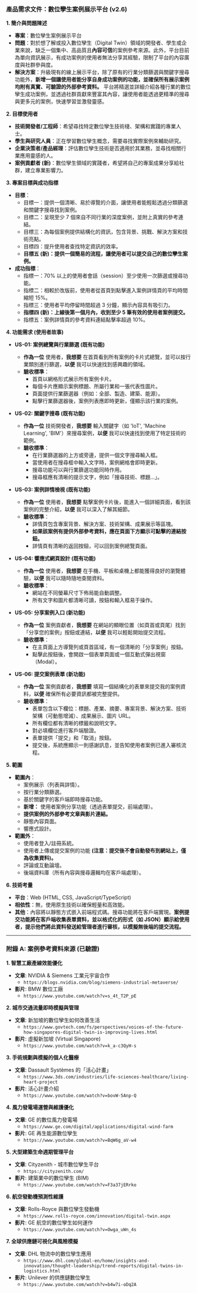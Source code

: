 ### 產品需求文件：數位孿生案例展示平台 (v2.6)

**1. 簡介與問題陳述**
*   **專案**：數位孿生案例展示平台
*   **問題**：對於想了解或投入數位孿生（Digital Twin）領域的開發者、學生或企業來說，缺乏一個集中、高品質且**內容可信**的案例參考來源。此外，平台目前為單向資訊展示，有成功案例的使用者無法分享其經驗，限制了平台的內容廣度與社群參與度。
*   **解決方案**：升級現有的線上展示平台，除了原有的行業分類篩選與關鍵字搜尋功能外，**新增一個讓使用者能分享自身成功案例的功能，並確保所有展示案例均附有真實、可驗證的外部參考資料。** 平台將精選並詳細介紹各種行業的數位孿生成功案例，並透過社群貢獻來豐富其內容，讓使用者能透過更精準的搜尋與更多元的案例，快速學習並激發靈感。

**2. 目標使用者**
*   **技術開發者/工程師**：希望尋找特定數位孿生技術棧、架構和實踐的專業人士。
*   **學生與研究人員**：正在學習數位孿生概念，需要尋找實際案例來輔助研究。
*   **企業決策者/產品經理**：評估數位孿生技術是否適用於其業務，並尋找相關行業應用靈感的人。
*   **案例貢獻者 (新)**：數位孿生領域的實踐者，希望將自己的專案成果分享給社群，建立專業影響力。

**3. 專案目標與成功指標**
*   **目標**：
    *   目標一：提供一個清晰、易於導覽的介面，讓使用者能輕鬆透過分類篩選和關鍵字搜尋找到案例。
    *   目標二：呈現至少 7 個來自不同行業的深度案例，並附上真實的參考連結。
    *   目標三：為每個案例提供結構化的資訊，包含背景、挑戰、解決方案和技術亮點。
    *   目標四：提升使用者查找特定資訊的效率。
    *   **目標五 (新)：提供一個簡易的流程，讓使用者可以提交自己的數位孿生案例。**
*   **成功指標**：
    *   指標一：70% 以上的使用者會話（session）至少使用一次篩選或搜尋功能。
    *   指標二：相較於改版前，使用者從首頁到點擊進入案例詳情頁的平均時間縮短 15%。
    *   指標三：使用者平均停留時間超過 3 分鐘，顯示內容具有吸引力。
    *   **指標四 (新)：上線後第一個月內，收到至少 5 筆有效的使用者案例提交。**
    *   指標五：案例詳情頁的參考資料連結點擊率超過 10%。

**4. 功能需求 (使用者故事)**
*   **US-01: 案例總覽與行業篩選 (既有功能)**
    *   **作為一位** 使用者，**我想要** 在首頁看到所有案例的卡片式總覽，並可以按行業類別進行篩選，**以便** 我可以快速找到感興趣的領域。
    *   **驗收標準**：
        *   首頁以網格形式展示所有案例卡片。
        *   每個卡片應顯示案例標題、所屬行業和一張代表性圖片。
        *   頁面提供行業篩選器（例如：全部、製造、建築、能源）。
        *   點擊行業篩選器後，案例列表應即時更新，僅顯示該行業的案例。

*   **US-02: 關鍵字搜尋 (既有功能)**
    *   **作為一位** 技術開發者，**我想要** 輸入關鍵字（如 'IoT', 'Machine Learning', 'BIM'）來搜尋案例，**以便** 我可以快速找到使用了特定技術的範例。
    *   **驗收標準**：
        *   在行業篩選器的上方或旁邊，提供一個文字搜尋輸入框。
        *   當使用者在搜尋框中輸入文字時，案例網格會即時更新。
        *   搜尋功能可以與行業篩選功能同時作用。
        *   搜尋框應有清晰的提示文字，例如「搜尋技術、標題...」。

*   **US-03: 案例詳情檢視 (既有功能)**
    *   **作為一位** 使用者，**我想要** 點擊案例卡片後，能進入一個詳細頁面，看到該案例的完整介紹，**以便** 我可以深入了解其細節。
    *   **驗收標準**：
        *   詳情頁包含專案背景、解決方案、技術架構、成果展示等區塊。
        *   **如果該案例有提供外部參考資料，應在頁面下方顯示可點擊的連結按鈕。**
        *   詳情頁有清晰的返回按鈕，可以回到案例總覽頁面。

*   **US-04: 響應式網頁設計 (既有功能)**
    *   **作為一位** 使用者，**我想要** 在手機、平板和桌機上都能獲得良好的瀏覽體驗，**以便** 我可以隨時隨地查閱資料。
    *   **驗收標準**：
        *   網站在不同螢幕尺寸下佈局能自動調整。
        *   所有文字和圖片都清晰可讀，按鈕和輸入框易于操作。

*   **US-05: 分享案例入口 (新功能)**
    *   **作為一位** 案例貢獻者，**我想要** 在網站的顯眼位置（如頁首或頁尾）找到「分享您的案例」按鈕或連結，**以便** 我可以輕鬆開始提交流程。
    *   **驗收標準**：
        *   在主頁面上方導覽列或頁首區域，有一個清晰的「分享案例」按鈕。
        *   點擊此按鈕後，會開啟一個表單頁面或一個互動式彈出視窗（Modal）。

*   **US-06: 提交案例表單 (新功能)**
    *   **作為一位** 案例貢獻者，**我想要** 填寫一個結構化的表單來提交我的案例資料，**以便** 確保所有必要資訊都被完整提供。
    *   **驗收標準**：
        *   表單包含以下欄位：標題、產業、摘要、專案背景、解決方案、技術架構（可動態增減）、成果展示、圖片 URL。
        *   所有欄位都有清晰的標籤和說明文字。
        *   對必填欄位進行客戶端驗證。
        *   表單提供「提交」和「取消」按鈕。
        *   提交後，系統應顯示一則感謝訊息，並告知使用者案例已進入審核流程。

**5. 範圍**
*   **範圍內**：
    *   案例展示（列表與詳情）。
    *   按行業分類篩選。
    *   基於關鍵字的客戶端即時搜尋功能。
    *   **新增：** 使用者案例分享功能（透過表單提交，前端處理）。
    *   **提供案例的外部參考文章與影片連結。**
    *   靜態內容頁面。
    *   響應式設計。
*   **範圍外**：
    *   使用者登入/註冊系統。
    *   使用者上傳或提交案例的功能 **(注意：提交後不會自動發布到網站上，僅為收集資料)。**
    *   評論或互動論壇。
    *   後端資料庫（所有內容與搜尋邏輯均在客戶端處理）。

**6. 技術考量**
*   **平台**：Web (HTML, CSS, JavaScript/TypeScript)
*   **相依性**：無，使用原生技術以確保輕量和高效能。
*   **其他**：內容將以靜態方式嵌入前端程式碼。搜尋功能將在客戶端實現。**案例提交功能將在客戶端收集表單資料，並以格式化的形式（如 JSON）顯示給使用者，提示他們將此資料發送給管理者進行審核，以模擬無後端的提交流程。**

---
### 附錄 A: 案例參考資料來源 (已驗證)

**1. 智慧工廠產線效能優化**
*   **文章**: NVIDIA & Siemens 工業元宇宙合作
    *   `https://blogs.nvidia.com/blog/siemens-industrial-metaverse/`
*   **影片**: BMW 數位工廠
    *   `https://www.youtube.com/watch?v=s_4t_T2P_pE`

**2. 城市交通流量即時模擬與管理**
*   **文章**: 新加坡的數位孿生如何改善生活
    *   `https://www.govtech.com/fs/perspectives/voices-of-the-future-how-singapores-digital-twin-is-improving-lives.html`
*   **影片**: 虛擬新加坡 (Virtual Singapore)
    *   `https://www.youtube.com/watch?v=k_a-c3QyH-s`

**3. 手術規劃與模擬的個人化醫療**
*   **文章**: Dassault Systèmes 的「活心計畫」
    *   `https://www.3ds.com/industries/life-sciences-healthcare/living-heart-project`
*   **影片**: 活心計畫介紹
    *   `https://www.youtube.com/watch?v=bovW-5Anp-Q`

**4. 風力發電場運營與維護優化**
*   **文章**: GE 的數位風力發電場
    *   `https://www.ge.com/digital/applications/digital-wind-farm`
*   **影片**: GE 再生能源數位孿生
    *   `https://www.youtube.com/watch?v=BqW6g_aV-w4`

**5. 大型建築生命週期管理平台**
*   **文章**: Cityzenith - 城市數位孿生平台
    *   `https://cityzenith.com/`
*   **影片**: 建築業中的數位孿生 (BIM)
    *   `https://www.youtube.com/watch?v=F3a37jERrko`

**6. 航空發動機預測性維護**
*   **文章**: Rolls-Royce 與數位孿生發動機
    *   `https://www.rolls-royce.com/innovation/digital-twin.aspx`
*   **影片**: GE 航空的數位孿生如何運作
    *   `https://www.youtube.com/watch?v=Owga_uWn_4s`

**7. 全球供應鏈可視化與風險模擬**
*   **文章**: DHL 物流中的數位孿生應用
    *   `https://www.dhl.com/global-en/home/insights-and-innovation/thought-leadership/trend-reports/digital-twins-in-logistics.html`
*   **影片**: Unilever 的供應鏈數位孿生
    *   `https://www.youtube.com/watch?v=b4w7i-oDq2A`
